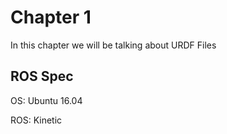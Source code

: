 # Chapter 1
In this chapter we will be talking about URDF Files

## ROS Spec
OS: Ubuntu 16.04

ROS: Kinetic
